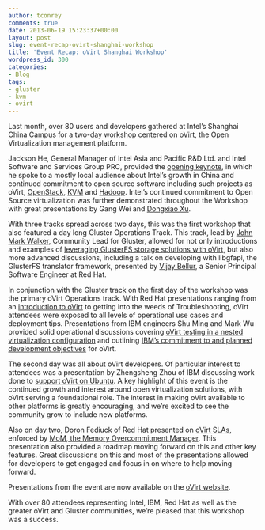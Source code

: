 ```yaml
---
author: tconrey
comments: true
date: 2013-06-19 15:23:37+00:00
layout: post
slug: event-recap-ovirt-shanghai-workshop
title: 'Event Recap: oVirt Shanghai Workshop'
wordpress_id: 300
categories:
- Blog
tags:
- gluster
- kvm
- ovirt
---
```


Last month, over 80 users and developers gathered at Intel’s Shanghai China Campus for a two-day workshop centered on [oVirt](http://www.ovirt.org), the Open Virtualization management platform.

Jackson He, General Manager of Intel Asia and Pacific R&D Ltd. and Intel Software and Services Group PRC, provided the [opening keynote](http://www.ovirt.org/images/3/3f/Shanghai-oVirt-Keynote-Intel.pdf), in which he spoke to a mostly local audience about Intel’s growth in China and continued commitment to open source software including such projects as oVirt, [OpenStack](http://openstack.redhat.com), [KVM](http://www.linux-kvm.org) and [Hadoop](http://hadoop.apache.org/). Intel’s continued commitment to Open Source virtualization was further demonstrated throughout the Workshop with great presentations by Gang Wei and [Dongxiao Xu](http://www.ovirt.org/images/a/a9/Shanghai-oVirt-Nested-Virtualization.pdf).

With three tracks spread across two days, this was the first workshop that also featured a day long Gluster Operations Track. This track, lead by [John Mark Walker](https://twitter.com/johnmark), Community Lead for Gluster, allowed for not only introductions and examples of [leveraging GlusterFS storage solutions with oVirt](http://www.ovirt.org/Features/GlusterFS_Storage_Domain), but also more advanced discussions, including a talk on developing with libgfapi, the GlusterFS translator framework, presented by [Vijay Bellur](https://twitter.com/vbellur), a Senior Principal Software Engineer at Red Hat.

In conjunction with the Gluster track on the first day of the workshop was the primary oVirt Operations track. With Red Hat presentations ranging from an [introduction to oVirt](http://www.ovirt.org/images/a/af/OVirt-intro-shanghai-2013.pdf) to getting into the weeds of Troubleshooting, oVirt attendees were exposed to all levels of operational use cases and deployment tips. Presentations from IBM engineers Shu Ming and Mark Wu provided solid operational discussions covering [oVirt testing in a nested virtualization configuration](http://www.ovirt.org/images/1/14/OVirt-nested-virt-markwu.pdf) and outlining [IBM’s commitment to and planned development objectives](http://www.ovirt.org/images/4/46/Shanghai-ovirt-storage-IBM.pdf) for oVirt.

The second day was all about oVirt developers. Of particular interest to attendees was a presentation by Zhengsheng Zhou of IBM discussing work done to [support oVirt on Ubuntu](http://www.ovirt.org/images/5/57/Shanghai-VDSM-on-Ubuntu.pdf). A key highlight of this event is the continued growth and interest around open virtualization solutions, with oVirt serving a foundational role. The interest in making oVirt available to other platforms is greatly encouraging, and we’re excited to see the community grow to include new platforms.

Also on day two, Doron Fediuck of Red Hat presented on [oVirt SLAs](http://www.ovirt.org/images/b/b6/OVirt-mom-shanghai-2013.pdf), enforced by [MoM, the Memory Overcommitment Manager](http://www.ovirt.org/MoM). This presentation also provided a roadmap moving forward on this and other key features. Great discussions on this and most of the presentations allowed for developers to get engaged and focus in on where to help moving forward.

Presentations from the event are now available on the [oVirt website](http://www.ovirt.org/Intel_Workshop_May_2013).

With over 80 attendees representing Intel, IBM, Red Hat as well as the greater oVirt and Gluster communities, we’re pleased that this workshop was a success.
